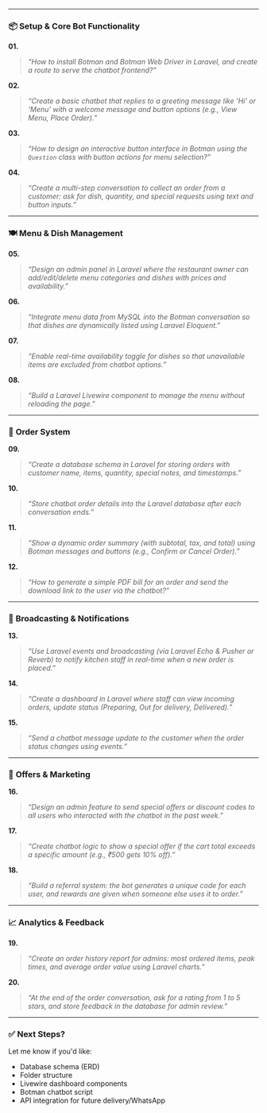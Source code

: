 
---

### 📦 **Setup & Core Bot Functionality**

**01.**

> *“How to install Botman and Botman Web Driver in Laravel, and create a route to serve the chatbot frontend?”*

**02.**

> *“Create a basic chatbot that replies to a greeting message like ‘Hi’ or ‘Menu’ with a welcome message and button options (e.g., View Menu, Place Order).”*

**03.**

> *“How to design an interactive button interface in Botman using the `Question` class with button actions for menu selection?”*

**04.**

> *“Create a multi-step conversation to collect an order from a customer: ask for dish, quantity, and special requests using text and button inputs.”*

---

### 🍽️ **Menu & Dish Management**

**05.**

> *“Design an admin panel in Laravel where the restaurant owner can add/edit/delete menu categories and dishes with prices and availability.”*

**06.**

> *“Integrate menu data from MySQL into the Botman conversation so that dishes are dynamically listed using Laravel Eloquent.”*

**07.**

> *“Enable real-time availability toggle for dishes so that unavailable items are excluded from chatbot options.”*

**08.**

> *“Build a Laravel Livewire component to manage the menu without reloading the page.”*

---

### 🛒 **Order System**

**09.**

> *“Create a database schema in Laravel for storing orders with customer name, items, quantity, special notes, and timestamps.”*

**10.**

> *“Store chatbot order details into the Laravel database after each conversation ends.”*

**11.**

> *“Show a dynamic order summary (with subtotal, tax, and total) using Botman messages and buttons (e.g., Confirm or Cancel Order).”*

**12.**

> *“How to generate a simple PDF bill for an order and send the download link to the user via the chatbot?”*

---

### 🚀 **Broadcasting & Notifications**

**13.**

> *“Use Laravel events and broadcasting (via Laravel Echo & Pusher or Reverb) to notify kitchen staff in real-time when a new order is placed.”*

**14.**

> *“Create a dashboard in Laravel where staff can view incoming orders, update status (Preparing, Out for delivery, Delivered).”*

**15.**

> *“Send a chatbot message update to the customer when the order status changes using events.”*

---

### 🎁 **Offers & Marketing**

**16.**

> *“Design an admin feature to send special offers or discount codes to all users who interacted with the chatbot in the past week.”*

**17.**

> *“Create chatbot logic to show a special offer if the cart total exceeds a specific amount (e.g., ₹500 gets 10% off).”*

**18.**

> *“Build a referral system: the bot generates a unique code for each user, and rewards are given when someone else uses it to order.”*

---

### 📈 **Analytics & Feedback**

**19.**

> *“Create an order history report for admins: most ordered items, peak times, and average order value using Laravel charts.”*

**20.**

> *“At the end of the order conversation, ask for a rating from 1 to 5 stars, and store feedback in the database for admin review.”*

---

### ✅ Next Steps?

Let me know if you'd like:

* Database schema (ERD)
* Folder structure
* Livewire dashboard components
* Botman chatbot script
* API integration for future delivery/WhatsApp
